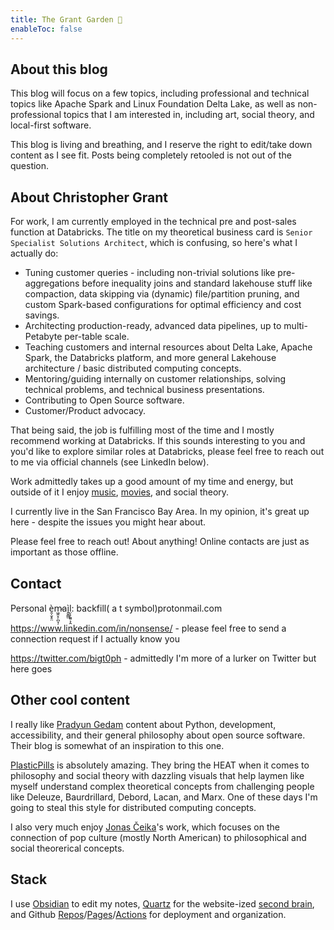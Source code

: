 ```yaml
---
title: The Grant Garden 🌼
enableToc: false
---
```


## About this blog

This blog will focus on a few topics, including professional and technical topics like Apache Spark and Linux Foundation Delta Lake, as well as non-professional topics that I am interested in, including art, social theory, and local-first software.

This blog is living and breathing, and I reserve the right to edit/take down content as I see fit. Posts being completely retooled is not out of the question.


## About Christopher Grant

For work, I am currently employed in the technical pre and post-sales function at Databricks. The title on my theoretical business card is `Senior Specialist Solutions Architect`, which is confusing, so here's what I actually do:
- Tuning customer queries - including non-trivial solutions like pre-aggregations before inequality joins and standard lakehouse stuff like compaction, data skipping via (dynamic) file/partition pruning, and custom Spark-based configurations for optimal efficiency and cost savings.
- Architecting production-ready, advanced data pipelines, up to multi-Petabyte per-table scale.
- Teaching customers and internal resources about Delta Lake, Apache Spark, the Databricks platform, and more general Lakehouse architecture / basic distributed computing concepts.
- Mentoring/guiding internally on customer relationships, solving technical problems, and technical business presentations.
- Contributing to Open Source software.
- Customer/Product advocacy.


That being said, the job is fulfilling most of the time and I mostly recommend working at Databricks. If this sounds interesting to you and you'd like to explore similar roles at Databricks, please feel free to reach out to me via official channels (see LinkedIn below).

Work admittedly takes up a good amount of my time and energy, but outside of it I enjoy [music](https://www.youtube.com/watch?v=qdmbbiMRe48), [movies](https://www.imdb.com/title/tt0096256/), and social theory.

I currently live in the San Francisco Bay Area. In my opinion, it's great up here  - despite the issues you might hear about.

Please feel free to reach out! About anything! Online contacts are just as important as those offline.

## Contact

Personal è̯̜̬̥̤m̷͖̯̝̦̪̞̦aì̭͍͇̤l̤̩̗̱͍͕̭: backfill( a   t  symbol)protonmail.com

https://www.linkedin.com/in/nonsense/ - please feel free to send a connection request if I actually know you

https://twitter.com/bigt0ph - admittedly I'm more of a lurker on Twitter but here goes


## Other cool content

I really like [Pradyun Gedam](https://pradyunsg.me/blog) content about Python, development, accessibility, and their general philosophy about open source software. Their blog is somewhat of an inspiration to this one.

[PlasticPills](https://www.youtube.com/@PlasticPills/videos) is absolutely amazing. They bring the HEAT when it comes to philosophy and social theory with dazzling visuals that help laymen like myself understand complex theoretical concepts from challenging people like Deleuze, Baurdrillard, Debord, Lacan, and Marx. One of these days I'm going to steal this style for distributed computing concepts.

I also very much enjoy [Jonas Čeika](https://www.youtube.com/channel/UCSkzHxIcfoEr69MWBdo0ppg)'s work, which focuses on the connection of pop culture (mostly North American) to philosophical and social theorerical concepts.

## Stack

I use [Obsidian](https://www.google.com/url?sa=t&rct=j&q=&esrc=s&source=web&cd=&cad=rja&uact=8&ved=2ahUKEwiQ5uCcwtn8AhUCNn0KHaJqDlgQFnoECA0QAQ&url=https%3A%2F%2Fobsidian.md%2F&usg=AOvVaw1ILZ6Ax3NYhgLRKojFB5pV) to edit my notes, [Quartz](https://github.com/jackyzha0/quartz) for the website-ized [second brain](https://en.wikipedia.org/wiki/Second_brain), and Github [Repos](https://docs.github.com/en/get-started/quickstart/create-a-repo)/[Pages](https://pages.github.com/)/[Actions](https://github.com/features/actions) for deployment and organization. 
